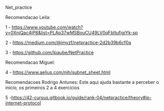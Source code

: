 Net_practice

Recomendacao Leila:

1 - https://www.youtube.com/watch?v=0XnjQac4jP8&list=PLAp37wMSBouCU49LV0qFbItufigjYk-sp

2 - https://medium.com/@imyzf/netpractice-2d2b39b6cf0a

3 - https://github.com/lpaube/NetPractice



Recomendacao Miguel:

4 - https://www.aelius.com/njh/subnet_sheet.html



Recomendacoes Rodrigo Antunes:
Este aqui ajuda bastante a perceber o início, os primeiros 2 a 4 exercícios 

5 -https://42-cursus.gitbook.io/guide/rank-04/netpractice/theory#ip-internet-protocol
